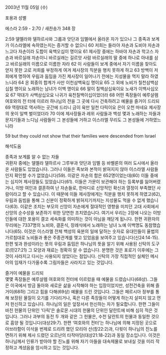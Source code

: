 2003년 11월 05일 (수)

포용과 성별



에스라 2:59 - 2:70 / 새찬송가 348 장


2:59 델멜라와 델하르사와 그룹과 앗단과 임멜에서 올라온 자가 있으나 그 종족과 보계가 이스라엘에 속하였는지는 증거할 수 없으니 60 저희는 들라야 자손과 도비야 자손과 느고다 자손이라 도합이 육백오십이 명이요 61 제사장 중에는 하바야 자손과 학고스 자손과 바르실래 자손이니 바르실래는 길르앗 사람 바르실래의 딸 중에 하나로 아내를 삼고 바르실래의 이름으로 이름한 자라 62 이 사람들이 보계 중에서 자기 이름을 찾아도 얻지 못한 고로 저희를 부정하게 여겨 제사장의 직분을 행치 못하게 하고 63 방백이 저희에게 명하여 우림과 둠밈을 가진 제사장이 일어나기 전에는 지성물을 먹지 말라 하였느니라 64 온 회중의 합계가 사만 이천삼백육십 명이요 65 그 외에 노비가 칠천삼백삼십칠 명이요 노래하는 남녀가 이백 명이요 66 말이 칠백삼십육이요 노새가 이백사십오요 67 약대가 사백삼십오요 나귀가 육천칠백이십이었더라 68 어떤 족장들이 예루살렘 여호와의 전 터에 이르러 하나님의 전을 그 곳에 다시 건축하려고 예물을 즐거이 드리되 69 역량대로 역사하는 곳간에 드리니 금이 육만 일천 다릭이요 은이 오천 마네요 제사장의 옷이 일백 벌이었더라 70 이에 제사장들과 레위 사람들과 백성 몇과 노래하는 자들과 문지기들과 느디님 사람들이 그 본성들에 거하고 이스라엘 무리도 그 본성들에 거하였느니라 

59 but they could not show that their families were descended from Israel

해석도움





종족과 보계를 알 수 없는 자들  
귀환자 중에는 델멜라 델하르사 그루부과 앗단과 임멜 등 바벨론의 여러 도시에서 올라온 사람들도 있었습니다. 그러나 이들은 족보와 본적이 밝혀지지 않아 이스라엘 사람들인지 확인할 수가 없었습니다(59). 이같은 자손의 합은 652명이었는데(60) 이들 중에는 심지어 제사장들도 있었습니다(61). 이들은 가문이 보관해야 하는 등록부를 잃어버렸거나, 이방 여인과 결혼하여 난 자손들로, 한마디로 신앙적인 확신과 열정이 부족했던 사람이라고 할 수 있습니다. 이 때문에 이들 제사장에게는 직분을 행치 못하게 하였고(62), 우림과 둠빔을 통해 그 신분이 정확하게 밝혀지기까지는 지성물도 먹을 수 없게 했습니다(63). 이같은 조치는 부모의 신앙이 자손에게 절대적인 영향을 미치던 고대 사회에서 신앙의 순수성을 보존하기 위한 당연한 조치였습니다. 여기서 우리는 2장에 나오는 이방인들에 대한 포용이 결코 세속화를 의미하는 것이 아님을 깨닫게 됩니다. 한편 귀환자의 무리에는 7337명의 노비와, 결혼식, 장례식에서 노래하는 남녀 노예 이백명도 동참했습니다(65). 이것은 이스라엘 전체 백성의 육분의 일에 달하는 숫자로 유대인들이 율법의 가르침대로 노비들과 좋은 주종관계를 맺고 있었음을 보여주고 있습니다(신24:14-15). 한편 빛과 완성이라는 뜻의 우림과 둠밈은 하나님의 뜻을 알기 위해 사용된 신탁의 도구로(민27:21) 그 모양과 재료는 정확히 알 수 없습니다. 분명한 것은 포로기 이후에는 그것이 사라지고 다시는 사용되지 않았다는 점입니다. 신탁의 가장 직접적인 실체인 메시아의 임재가 다가올수록 그림자들은 사라지고 있는 것입니다. 

즐거이 예물을 드리되  
몇몇 족장들은 예루살렘 여호와의 전터에 이르렀을 때 예물을 드렸습니다(68상). 그들은 이국에서 방금 돌아와 새로운 삶을 시작해야 하는 입장이었지만, 성전건축을 위해 즐거이(68하) 그리고 힘을 다해(69상) 예물을 드린 것입니다. 그들은 페르시아 정부를 통해 보장된 물질이 오기를 기다리거나, 혹은 다른 족장들이 어떻게 하는지 살피지 않고 먼저 헌신하고 있습니다. 하나님의 일은 앞장서서 헌신하는 자가 필요합니다. 한편 그들이 바친 헌물의 단위인 ‘다릭’은 솔로몬 시대의 헌물의 단위인 달란트에 비해 심히 적은 것입니다. 그러나 과부의 동전 두 개와 같은 그 헌물은, 수천 달란트의 헌물과 동일한 것으로 흠양 될 것입니다(대상29:7). 한편 ‘여호와의 전터’는 하나님에 의해 지정된 곳으로 아브라함이 이삭을 번제로 드리려 했던 모리아 산(창22:2)과, 다윗이 하나님의 진노를 면하기 위해 제사 드렸던 오르난의 타작마당(대상21:18-22)과 동일 장소입니다. 이것은 하나님께서 인류가 받아야 할 진노를 위해 자기 아들을 대속제물로 보내실 것을 미리 작정하고 계셨음을 암시하고 있는 것입니다.